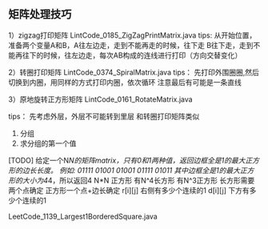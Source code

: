## 矩阵处理技巧

1）zigzag打印矩阵 
LintCode_0185_ZigZagPrintMatrix.java
tips:
从开始位置，准备两个变量A和B，A往左边走，走到不能再走的时候，往下走
B往下走，走到不能再往下的时候，往左边走，每次AB构成的连线进行打印（方向交替变化）

2）转圈打印矩阵
LintCode_0374_SpiralMatrix.java
tips：
先打印外围圈圈,然后切换到内圈，用同样的方式打印内圈，依次循环
注意最后有可能是一条直线


3）原地旋转正方形矩阵
LintCode_0161_RotateMatrix.java

tips：
先考虑外层，外层不可能转到里层
和转圈打印矩阵类似
1. 分组
2. 求分组的第一个值


[TODO]
给定一个N*N的矩阵matrix，只有0和1两种值，返回边框全是1的最大正方形的边长长度。
例如:
01111
01001
01001
01111
01011 
其中边框全是1的最大正方形的大小为4*4，所以返回4
N*N 正方形 有N^4长方形 有N^3正方形
长方形需要两个点确定
正方形一个点+边长确定
r[i][j] 右侧有多少个连续的1
d[i][j] 下方有多少个连续的1


LeetCode_1139_Largest1BorderedSquare.java